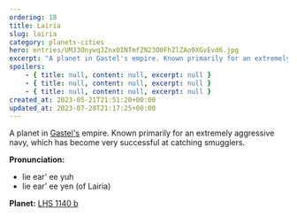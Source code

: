 ```yaml
---
ordering: 18
title: Lairia
slug: lairia
category: planets-cities
hero: entries/UMJ3OnywqJZnxOINTmfZN23O0FhZlZAo9XGvEvd6.jpg
excerpt: "A planet in Gastel's empire. Known primarily for an extremely aggressive navy, which has become very..."
spoilers:
    - { title: null, content: null, excerpt: null }
    - { title: null, content: null, excerpt: null }
    - { title: null, content: null, excerpt: null }
created_at: 2023-05-21T21:51:20+00:00
updated_at: 2023-07-28T21:17:25+00:00
---
```

A planet in [Gastel's](/category/planets-cities/gastel) empire. Known primarily for an extremely aggressive navy, which has become very successful at catching smugglers.

**Pronunciation:**
- lie ear’ ee yuh
- lie ear’ ee yen (of Lairia)

**Planet:**
[LHS 1140 b](https://en.wikipedia.org/wiki/LHS_1140_b)